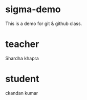 # sigma-demo
This is a demo for git &amp; github class.

# teacher
Shardha khapra

# student
ckandan kumar

